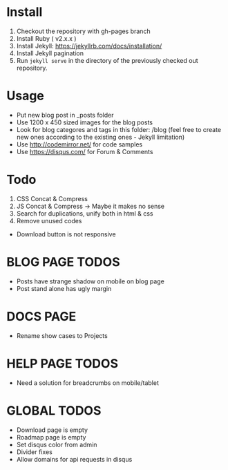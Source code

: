 # Install

1. Checkout the repository with gh-pages branch
2. Install Ruby ( v2.x.x )
3. Install Jekyll: https://jekyllrb.com/docs/installation/
3. Install Jekyll pagination 
4. Run `jekyll serve` in the directory of the previously checked out repository.

# Usage

- Put new blog post in _posts folder
- Use 1200 x 450 sized images for the blog posts
- Look for blog categores and tags in this folder: /blog (feel free to create new ones according to the existing ones - Jekyll limitation) 
- Use http://codemirror.net/ for code samples
- Use https://disqus.com/ for Forum & Comments


# Todo

1. CSS Concat & Compress
2. JS Concat & Compress -> Maybe it makes no sense
3. Search for duplications, unify both in html & css
4. Remove unused codes

* Download button is not responsive

# BLOG PAGE TODOS

* Posts have strange shadow on mobile on blog page
* Post stand alone has ugly margin

# DOCS PAGE

* Rename show cases to Projects

# HELP PAGE TODOS

* Need a solution for breadcrumbs on mobile/tablet

# GLOBAL TODOS

* Download page is empty
* Roadmap page is empty
* Set disqus color from admin
* Divider fixes
* Allow domains for api requests in disqus